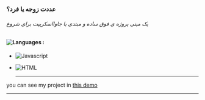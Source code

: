 ### عددت زوجه یا فرد؟
###### یک مینی پروژه ی فوق ساده و مبتدی با جاوااسکریپت برای شروع
#### ![Languages](https://img.shields.io/github/languages/count/zeynab-jalalian/landing-page-movie) :
 - ![Javascript](https://img.shields.io/badge/javascript-yellow)
 - ![HTML](https://img.shields.io/badge/Html-orange)
   
   ---
 you can see my project in [this demo](https://zeynab-jalalian.github.io/even-odd/)
  ___
